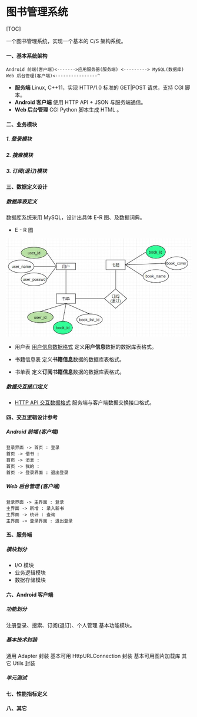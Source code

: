 # 图书管理系统

[TOC]

一个图书管理系统，实现一个基本的 C/S 架构系统。

#### 一、基本系统架构

```
Android 前端(客户端)<------->应用服务器(服务端) <---------> MySQL(数据库)
Web 后台管理(客户端)<----------------^
```
* **服务端**
Linux, C++11，实现 HTTP/1.0 标准的 GET|POST 请求，支持 CGI 脚本。
* **Android 客户端**
使用 HTTP  API  + JSON 与服务端通信。
* **Web 后台管理**
CGI Python 脚本生成 HTML 。

#### 二、业务模块

##### 1. 登录模块
##### 2. 搜索模块
##### 3. 订阅(退订)模块

#### 三、数据定义设计
##### 数据库表定义

数据库系统采用 MySQL，设计出具体 E-R 图、及数据词典。

* E - R 图

![](image/E-R.jpg)



* 用户表 [用户信息数据格式](./users_info.md)
  定义**用户信息**数据的数据库表格式。

* 书籍信息表
  定义**书籍信息**数据的数据库表格式。

* 书单表
  定义**订阅书籍信息**数据的数据库表格式。

##### 数据交互接口定义
* [HTTP API 交互数据格式](./http_API_info.md)
  服务端与客户端数据交换接口格式。


#### 四、交互逻辑设计参考
  ##### Android 前端 (客户端)
  ```sequence
  登录界面 -> 首页 : 登录
  首页 -> 借书 :
  首页 -> 消息 :
  首页 -> 我的 :
  首页 -> 登录界面 : 退出登录
  ```
  ##### Web 后台管理 (客户端)
  ```sequence
  登录界面 -> 主界面 : 登录
  主界面 -> 新增 : 录入新书
  主界面 -> 统计 : 查询
  主界面 -> 登录界面 : 退出登录
  ```
#### 五、服务端

##### 模块划分
* I/O 模块
* 业务逻辑模块
* 数据存储模块

#### 六、Android 客户端

##### 功能划分

注册登录、搜索、订阅(退订)、个人管理 基本功能模块。

##### 基本技术封装

通用 Adapter 封装
基本可用 HttpURLConnection 封装
基本可用图片加载库
其它 Utils 封装

##### 单元测试

#### 七、性能指标定义

#### 八、其它